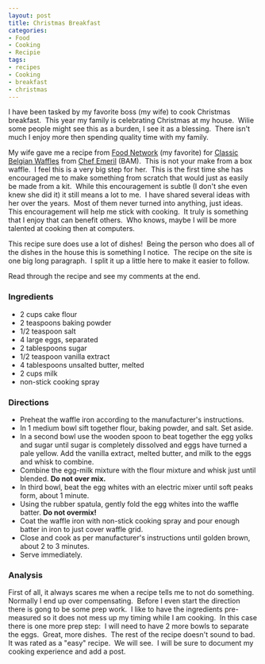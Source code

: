 ```yaml
---
layout: post
title: Christmas Breakfast
categories:
- Food
- Cooking
- Recipie
tags:
- recipes
- Cooking
- breakfast
- christmas
---
```

<p style="text-align: left;">I have been tasked by my favorite boss (my wife) to cook Christmas breakfast.&nbsp; This year my family is celebrating Christmas at my house.&nbsp; Wilie some people might see this as a burden, I see it as a blessing.&nbsp; There isn't much I enjoy more then spending quality time with my family.</p>
<p style="text-align: left;">My wife gave me a recipe from <a href="http://www.foodnetwork.com/" target="_blank">Food Network</a> (my favorite) for <a href="http://www.foodnetwork.com/recipes/emeril-lagasse/classic-belgian-waffles-recipe/index.html" target="_blank">Classic Belgian Waffles</a> from <a href="http://www.foodnetwork.com/emeril-lagasse/index.html" target="_blank">Chef Emeril</a> (BAM).&nbsp; This is not your make from a box waffle.&nbsp; I feel this is a very big step for her.&nbsp; This is the first time she has encouraged me to make something from scratch that would just as easily be made from a kit.&nbsp; While this encouragement is subtle (I don't she even knew she did it) it still means a lot to me.&nbsp; I have shared several ideas with her over the years.&nbsp; Most of them never turned into anything, just ideas.&nbsp; This encouragement will help me stick with cooking.&nbsp; It truly is something that I enjoy that can benefit others.&nbsp; Who knows, maybe I will be more talented at cooking then at computers.</p>
<p style="text-align: left;">This recipe sure does use a lot of dishes!&nbsp; Being the person who does all of the dishes in the house this is something I notice.&nbsp; The recipe on the site is one big long paragraph.&nbsp; I split it up a little here to make it easier to follow.</p>
<p style="text-align: left;">Read through the recipe and see my comments at the end.</p>

<h3 style="text-align: left;">Ingredients</h3>
<ul style="text-align: left;">
	<li>2 cups cake flour</li>
	<li>2 teaspoons baking powder</li>
	<li>1/2 teaspoon salt</li>
	<li>4 large eggs, separated</li>
	<li>2 tablespoons sugar</li>
	<li>1/2 teaspoon vanilla extract</li>
	<li>4 tablespoons unsalted butter, melted</li>
	<li>2 cups milk</li>
	<li>non-stick cooking spray</li>
</ul>
<h3 style="text-align: left;">Directions</h3>
<ul style="text-align: left;">
	<li>Preheat the waffle iron according to the manufacturer's instructions.</li>
	<li>In 1 medium bowl sift together flour, baking powder, and salt. Set aside.</li>
	<li>In a second bowl use the wooden spoon to beat together the egg yolks and sugar until sugar is completely dissolved and eggs have turned a pale yellow. Add the vanilla extract, melted butter, and milk to the eggs and whisk to combine.</li>
	<li>Combine the egg-milk mixture with the flour mixture and whisk just until blended. <strong>Do not over mix.</strong></li>
	<li>In third bowl, beat the egg whites with an electric mixer until soft peaks form, about 1 minute.</li>
	<li>Using the rubber spatula, gently fold the egg whites into the waffle batter. <strong>Do not overmix! </strong></li>
	<li>Coat the waffle iron with non-stick cooking spray and pour enough batter in iron to just cover waffle grid.</li>
	<li>Close and cook as per manufacturer's instructions until golden brown, about 2 to 3 minutes.</li>
	<li>Serve immediately.</li>
</ul>
<h3 style="text-align: left;">Analysis</h3>
<p style="text-align: left;">First of all, it always scares me when a recipe tells me to not do something.&nbsp; Normally I end up over compensating.&nbsp; Before I even start the direction there is gong to be some prep work.&nbsp; I like to have the ingredients pre-measured so it does not mess up my timing while I am cooking.&nbsp; In this case there is one more prep step:&nbsp; I will need to have 2 more bowls to separate the eggs.&nbsp; Great, more dishes.&nbsp; The rest of the recipe doesn't sound to bad.&nbsp; It was rated as a "easy" recipe.&nbsp; We will see.&nbsp; I will be sure to document my cooking experience and add a post.</p>
